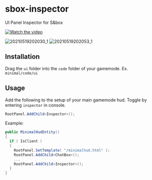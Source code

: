 
# sbox-inspector
UI Panel Inspector for S&amp;box

[![Watch the video](https://i.imgur.com/VkO3jTu.png)](https://imgur.com/74YTzRR)

![20210519202030_1](https://user-images.githubusercontent.com/5273873/118908963-ec849480-b8e7-11eb-96e4-ba49a40b3c9b.jpg)
![20210519202053_1](https://user-images.githubusercontent.com/5273873/118908968-ed1d2b00-b8e7-11eb-9a17-1e7c3234a7de.jpg)

## Installation

Drag the `ui` folder into the `code` folder of your gamemode. Ex. `minimal/code/ui`

## Usage

Add the following to the setup of your main gamemode hud. Toggle by entering `inspector` in console.

```csharp
RootPanel.AddChild<Inspector>();
```

Example:
```csharp
public MinimalHudEntity()
{
  if ( IsClient )
  {
    RootPanel.SetTemplate( "/minimalhud.html" );
    RootPanel.AddChild<ChatBox>();
    ...
    RootPanel.AddChild<Inspector>();
  }
}
